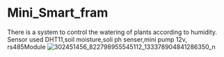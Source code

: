# Mini_Smart_fram
There is a system to control the watering of plants according to humidity.
Sensor used DHT11,soil moisture,soli ph senser,mini pump 12v, rs485Module
![302451456_822798955545112_133378904841286350_n](https://user-images.githubusercontent.com/73652040/188797472-450262be-dfed-45b9-a460-75ab8387f00e.jpg)
